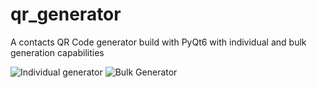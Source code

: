 # qr_generator
A contacts QR Code generator build with PyQt6 with individual and bulk generation capabilities 


![Individual generator](https://github.com/kabo-g/qr_generator/assets/42345181/59b3d40f-8d3e-4478-be4f-0c49b4df5fb1)
![Bulk Generator](https://github.com/kabo-g/qr_generator/assets/42345181/5c31498c-eee6-489e-8c5c-a54bd6b6f654)
